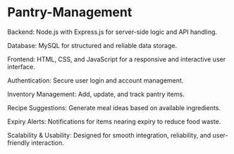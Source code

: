 # Pantry-Management

Backend: Node.js with Express.js for server-side logic and API handling.

Database: MySQL for structured and reliable data storage.

Frontend: HTML, CSS, and JavaScript for a responsive and interactive user interface.

Authentication: Secure user login and account management.

Inventory Management: Add, update, and track pantry items.

Recipe Suggestions: Generate meal ideas based on available ingredients.

Expiry Alerts: Notifications for items nearing expiry to reduce food waste.

Scalability & Usability: Designed for smooth integration, reliability, and user-friendly interaction.
